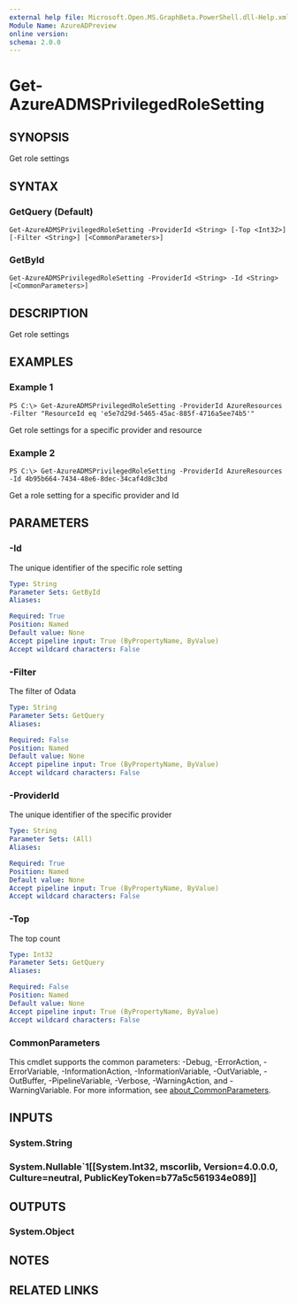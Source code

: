 ```yaml
---
external help file: Microsoft.Open.MS.GraphBeta.PowerShell.dll-Help.xml
Module Name: AzureADPreview
online version:
schema: 2.0.0
---
```


# Get-AzureADMSPrivilegedRoleSetting

## SYNOPSIS
Get role settings

## SYNTAX

### GetQuery (Default)
```
Get-AzureADMSPrivilegedRoleSetting -ProviderId <String> [-Top <Int32>] [-Filter <String>] [<CommonParameters>]
```

### GetById
```
Get-AzureADMSPrivilegedRoleSetting -ProviderId <String> -Id <String> [<CommonParameters>]
```

## DESCRIPTION
Get role settings

## EXAMPLES

### Example 1
```
PS C:\> Get-AzureADMSPrivilegedRoleSetting -ProviderId AzureResources -Filter "ResourceId eq 'e5e7d29d-5465-45ac-885f-4716a5ee74b5'"
```

Get role settings for a specific provider and resource

### Example 2
```
PS C:\> Get-AzureADMSPrivilegedRoleSetting -ProviderId AzureResources -Id 4b95b664-7434-48e6-8dec-34caf4d8c3bd
```

Get a role setting for a specific provider and Id

## PARAMETERS

### -Id
The unique identifier of the specific role setting

```yaml
Type: String
Parameter Sets: GetById
Aliases:

Required: True
Position: Named
Default value: None
Accept pipeline input: True (ByPropertyName, ByValue)
Accept wildcard characters: False
```

### -Filter
The filter of Odata

```yaml
Type: String
Parameter Sets: GetQuery
Aliases:

Required: False
Position: Named
Default value: None
Accept pipeline input: True (ByPropertyName, ByValue)
Accept wildcard characters: False
```

### -ProviderId
The unique identifier of the specific provider

```yaml
Type: String
Parameter Sets: (All)
Aliases:

Required: True
Position: Named
Default value: None
Accept pipeline input: True (ByPropertyName, ByValue)
Accept wildcard characters: False
```

### -Top
The top count

```yaml
Type: Int32
Parameter Sets: GetQuery
Aliases:

Required: False
Position: Named
Default value: None
Accept pipeline input: True (ByPropertyName, ByValue)
Accept wildcard characters: False
```

### CommonParameters
This cmdlet supports the common parameters: -Debug, -ErrorAction, -ErrorVariable, -InformationAction, -InformationVariable, -OutVariable, -OutBuffer, -PipelineVariable, -Verbose, -WarningAction, and -WarningVariable. For more information, see [about_CommonParameters](https://go.microsoft.com/fwlink/?LinkID=113216).

## INPUTS

### System.String
### System.Nullable`1[[System.Int32, mscorlib, Version=4.0.0.0, Culture=neutral, PublicKeyToken=b77a5c561934e089]]
## OUTPUTS

### System.Object
## NOTES

## RELATED LINKS
